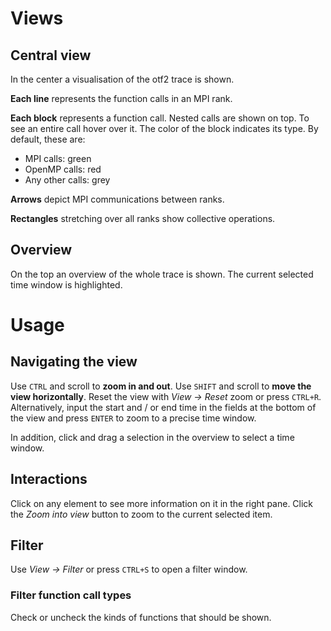 # Views

## Central view
In the center a visualisation of the otf2 trace is shown.

**Each line** represents the function calls in an MPI rank.

**Each block** represents a function call. Nested calls are shown on top. To see an entire call hover over it. The color of the block indicates its type. By default, these are:
- MPI calls: green
- OpenMP calls: red
- Any other calls: grey

**Arrows** depict MPI communications between ranks.

**Rectangles** stretching over all ranks show collective operations.  

## Overview
On the top an overview of the whole trace is shown. The current selected time window is highlighted. 


# Usage

## Navigating the view

Use `CTRL` and scroll to **zoom in and out**. Use `SHIFT` and scroll to **move the view horizontally**. Reset the view with *View -> Reset* zoom or press `CTRL+R`. Alternatively, input the start and / or end time in the fields at the bottom of the view and press `ENTER` to zoom to a precise time window.

In addition, click and drag a selection in the overview to select a time window.

## Interactions

Click on any element to see more information on it in the right pane. Click the *Zoom into view* button to zoom to the current selected item.

## Filter

Use *View -> Filter* or press `CTRL+S` to open a filter window.

### Filter function call types

Check or uncheck the kinds of functions that should be shown.


